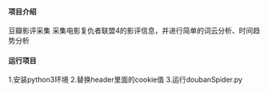 #### 项目介绍
豆瓣影评采集
采集电影复仇者联盟4的影评信息，并进行简单的词云分析、时间趋势分析

#### 运行项目

1.安装python3环境
2.替换header里面的cookie值
3.运行doubanSpider.py


